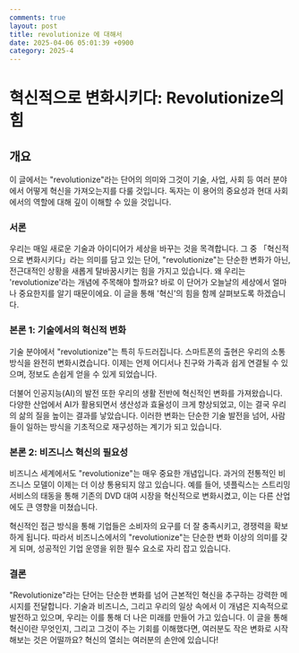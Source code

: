 ```yaml
---
comments: true
layout: post
title: revolutionize 에 대해서
date: 2025-04-06 05:01:39 +0900
category: 2025-4
---
```


# 혁신적으로 변화시키다: Revolutionize의 힘

## 개요
이 글에서는 "revolutionize"라는 단어의 의미와 그것이 기술, 사업, 사회 등 여러 분야에서 어떻게 혁신을 가져오는지를 다룰 것입니다. 독자는 이 용어의 중요성과 현대 사회에서의 역할에 대해 깊이 이해할 수 있을 것입니다.

### 서론
우리는 매일 새로운 기술과 아이디어가 세상을 바꾸는 것을 목격합니다. 그 중 「혁신적으로 변화시키다」라는 의미를 담고 있는 단어, "revolutionize"는 단순한 변화가 아닌, 전근대적인 상황을 새롭게 탈바꿈시키는 힘을 가지고 있습니다. 왜 우리는 'revolutionize'라는 개념에 주목해야 할까요? 바로 이 단어가 오늘날의 세상에서 얼마나 중요한지를 알기 때문이에요. 이 글을 통해 '혁신'의 힘을 함께 살펴보도록 하겠습니다.

### 본론 1: 기술에서의 혁신적 변화
기술 분야에서 "revolutionize"는 특히 두드러집니다. 스마트폰의 출현은 우리의 소통 방식을 완전히 변화시켰습니다. 이제는 언제 어디서나 친구와 가족과 쉽게 연결될 수 있으며, 정보도 손쉽게 얻을 수 있게 되었습니다. 

더불어 인공지능(AI)의 발전 또한 우리의 생활 전반에 혁신적인 변화를 가져왔습니다. 다양한 산업에서 AI가 활용되면서 생산성과 효율성이 크게 향상되었고, 이는 결국 우리의 삶의 질을 높이는 결과를 낳았습니다. 이러한 변화는 단순한 기술 발전을 넘어, 사람들이 일하는 방식을 기초적으로 재구성하는 계기가 되고 있습니다.

### 본론 2: 비즈니스 혁신의 필요성
비즈니스 세계에서도 "revolutionize"는 매우 중요한 개념입니다. 과거의 전통적인 비즈니스 모델이 이제는 더 이상 통용되지 않고 있습니다. 예를 들어, 넷플릭스는 스트리밍 서비스의 태동을 통해 기존의 DVD 대여 시장을 혁신적으로 변화시켰고, 이는 다른 산업에도 큰 영향을 미쳤습니다. 

혁신적인 접근 방식을 통해 기업들은 소비자의 요구를 더 잘 충족시키고, 경쟁력을 확보하게 됩니다. 따라서 비즈니스에서의 "revolutionize"는 단순한 변화 이상의 의미를 갖게 되며, 성공적인 기업 운영을 위한 필수 요소로 자리 잡고 있습니다.

### 결론
"Revolutionize"라는 단어는 단순한 변화를 넘어 근본적인 혁신을 추구하는 강력한 메시지를 전달합니다. 기술과 비즈니스, 그리고 우리의 일상 속에서 이 개념은 지속적으로 발전하고 있으며, 우리는 이를 통해 더 나은 미래를 만들어 가고 있습니다. 이 글을 통해 혁신이란 무엇인지, 그리고 그것이 주는 기회를 이해했다면, 여러분도 작은 변화로 시작해보는 것은 어떨까요? 혁신의 열쇠는 여러분의 손안에 있습니다!